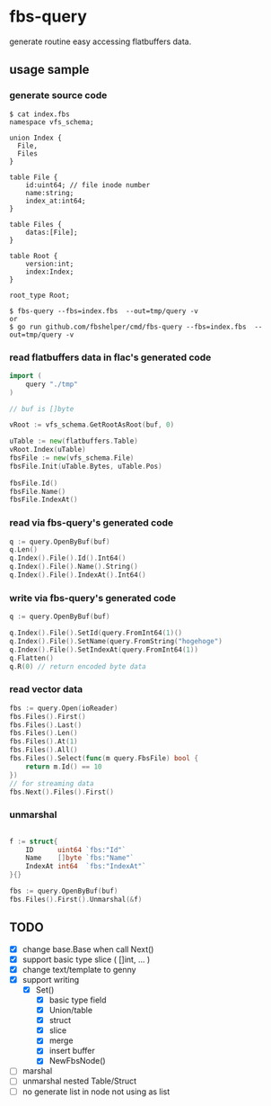 # fbs-query 

generate routine easy accessing flatbuffers data.

## usage sample

### generate source code
```console
$ cat index.fbs
namespace vfs_schema;

union Index {
  File,
  Files
}

table File {
    id:uint64; // file inode number
    name:string;
    index_at:int64;
}

table Files {
    datas:[File];
}

table Root {
    version:int;
    index:Index;
}

root_type Root;

$ fbs-query --fbs=index.fbs  --out=tmp/query -v 
or 
$ go run github.com/fbshelper/cmd/fbs-query --fbs=index.fbs  --out=tmp/query -v
```


### read flatbuffers data in flac's generated code

```go
import (
    query "./tmp"
)

// buf is []byte

vRoot := vfs_schema.GetRootAsRoot(buf, 0)

uTable := new(flatbuffers.Table)
vRoot.Index(uTable)
fbsFile := new(vfs_schema.File)
fbsFile.Init(uTable.Bytes, uTable.Pos)
  
fbsFile.Id()
fbsFile.Name()
fbsFile.IndexAt()
```


### read via fbs-query's generated code

```go
q := query.OpenByBuf(buf)
q.Len()
q.Index().File().Id().Int64()
q.Index().File().Name().String()
q.Index().File().IndexAt().Int64()

```

### write via fbs-query's generated code

```go
q := query.OpenByBuf(buf)

q.Index().File().SetId(query.FromInt64(1)()
q.Index().File().SetName(query.FromString("hogehoge")
q.Index().File().SetIndexAt(query.FromInt64(1))
q.Flatten()
q.R(0) // return encoded byte data
```


### read vector data 

```go
fbs := query.Open(ioReader)
fbs.Files().First()
fbs.Files().Last()
fbs.Files().Len()
fbs.Files().At(1)
fbs.Files().All()
fbs.Files().Select(func(m query.FbsFile) bool {
    return m.Id() == 10
})
// for streaming data
fbs.Next().Files().First()

```

### unmarshal 

```go

f := struct{
    ID      uint64 `fbs:"Id"`
	Name    []byte `fbs:"Name"`
	IndexAt int64  `fbs:"IndexAt"`
}{}

fbs := query.OpenByBuf(buf)
fbs.Files().First().Unmarshal(&f)

```


## TODO

- [x] change base.Base when call Next()
- [x] support basic type slice ( []int, ... )
- [x] change text/template to genny
- [x] support writing
  - [x] Set()
    - [x] basic type field
    - [x] Union/table
    - [x] struct
    - [x] slice
    - [x] merge
    - [x] insert buffer
    - [x] NewFbsNode()
- [ ] marshal
- [ ] unmarshal nested Table/Struct
- [ ] no generate list in node not using as list